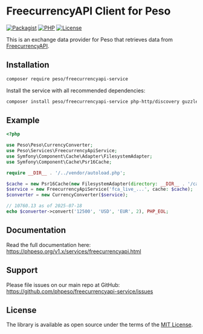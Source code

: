 # FreecurrencyAPI Client for Peso

[![Packagist]][Packagist Link]
[![PHP]][Packagist Link]
[![License]][License Link]

[Packagist]: https://img.shields.io/packagist/v/peso/freecurrencyapi-service.svg?style=flat-square
[PHP]: https://img.shields.io/packagist/php-v/peso/freecurrencyapi-service.svg?style=flat-square
[License]: https://img.shields.io/packagist/l/peso/freecurrencyapi-service.svg?style=flat-square

[Packagist Link]: https://packagist.org/packages/peso/freecurrencyapi-service
[License Link]: LICENSE.md

This is an exchange data provider for Peso that retrieves data from
[FreecurrencyAPI](https://freecurrencyapi.com/).

## Installation

```bash
composer require peso/freecurrencyapi-service
```

Install the service with all recommended dependencies:

```bash
composer install peso/freecurrencyapi-service php-http/discovery guzzlehttp/guzzle symfony/cache
```

## Example

```php
<?php

use Peso\Peso\CurrencyConverter;
use Peso\Services\FreecurrencyApiService;
use Symfony\Component\Cache\Adapter\FilesystemAdapter;
use Symfony\Component\Cache\Psr16Cache;

require __DIR__ . '/../vendor/autoload.php';

$cache = new Psr16Cache(new FilesystemAdapter(directory: __DIR__ . '/cache'));
$service = new FreecurrencyApiService('fca_live_...', cache: $cache);
$converter = new CurrencyConverter($service);

// 10760.13 as of 2025-07-18
echo $converter->convert('12500', 'USD', 'EUR', 2), PHP_EOL;
```

## Documentation

Read the full documentation here: <https://phpeso.org/v1.x/services/freecurrencyapi.html>

## Support

Please file issues on our main repo at GitHub: <https://github.com/phpeso/freecurrencyapi-service/issues>

## License

The library is available as open source under the terms of the [MIT License][License Link].
